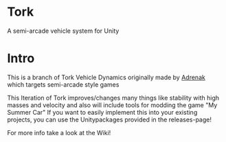 # Tork
A semi-arcade vehicle system for Unity

# Intro
This is a branch of Tork Vehicle Dynamics originally made by [Adrenak](https://github.com/adrenak/tork) which targets semi-arcade style games

This Iteration of Tork improves/changes many things like stability with high masses and velocity and also will include tools for modding the game "My Summer Car"
If you want to easily implement this into your existing projects, you can use the Unitypackages provided in the releases-page!

For more info take a look at the Wiki!
